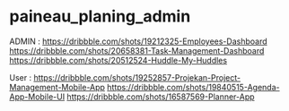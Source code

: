 # paineau_planing_admin

ADMIN : https://dribbble.com/shots/19212325-Employees-Dashboard
https://dribbble.com/shots/20658381-Task-Management-Dashboard
https://dribbble.com/shots/20512524-Huddle-My-Huddles


User : https://dribbble.com/shots/19252857-Projekan-Project-Management-Mobile-App
https://dribbble.com/shots/19840515-Agenda-App-Mobile-UI
https://dribbble.com/shots/16587569-Planner-App
